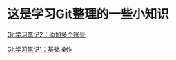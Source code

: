 # 这是学习Git整理的一些小知识

[Git学习笔记2：添加多个账号](https://www.cnblogs.com/zheng1076/p/11202113.html)

[Git学习笔记1：基础操作](https://www.cnblogs.com/zheng1076/p/11175399.html)
